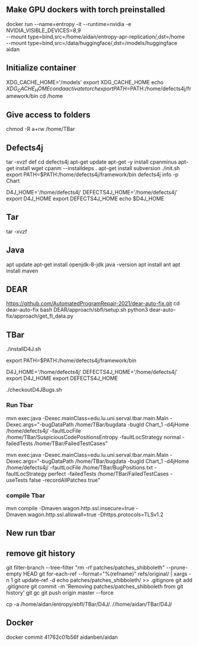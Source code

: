 ## Make GPU dockers with torch preinstalled
docker run --name=entropy -it --runtime=nvidia -e NVIDIA_VISIBLE_DEVICES=8,9 \
--mount type=bind,src=/home/aidan/entropy-apr-replication/,dst=/home \
--mount type=bind,src=/data/huggingface/,dst=/models/huggingface \
aidan

## Initialize container
XDG_CACHE_HOME='/models'
export XDG_CACHE_HOME
echo $XDG_CACHE_HOME
conda activate torch
export PATH=$PATH:/home/defects4j/framework/bin
cd /home

## Give access to folders
chmod -R a+rw /home/TBar

## Defects4j
tar -xvzf def
cd defects4j
apt-get update
apt-get -y install cpanminus
apt-get install wget
cpanm --installdeps .
apt-get install subversion
./init.sh
export PATH=$PATH:/home/defects4j/framework/bin
defects4j info -p Chart

D4J_HOME='/home/defects4j'
DEFECTS4J_HOME='/home/defects4j'
export D4J_HOME
export DEFECTS4J_HOME
echo $D4J_HOME

## Tar
tar -xvzf

## Java
apt update
apt-get install openjdk-8-jdk
java -version
apt install ant
apt install maven

## DEAR
https://github.com/AutomatedProgramRepair-2021/dear-auto-fix.git
cd dear-auto-fix
bash DEAR/approach/sbfl/setup.sh
python3 dear-auto-fix/approach/get_fl_data.py

## TBar
./installD4J.sh

export PATH=$PATH:/home/defects4j/framework/bin

D4J_HOME='/home/defects4j'
DEFECTS4J_HOME='/home/defects4j'
export D4J_HOME
export DEFECTS4J_HOME

./checkoutD4JBugs.sh

### Run Tbar
mvn exec:java -Dexec.mainClass=edu.lu.uni.serval.tbar.main.Main -Dexec.args="-bugDataPath /home/TBar/bugdata -bugId Chart_1 -d4jHome /home/defects4j/ -faultLocFile /home/TBar/SuspiciousCodePositionsEntropy -faultLocStrategy normal -failedTests /home/TBar/FailedTestCases"


mvn exec:java -Dexec.mainClass=edu.lu.uni.serval.tbar.main.Main -Dexec.args="-bugDataPath /home/TBar/bugdata -bugId Chart_1 -d4jHome /home/defects4j/ -faultLocFile /home/TBar/BugPositions.txt -faultLocStrategy perfect -failedTests /home/TBar/FailedTestCases -useTests false -recordAllPatches true" 
### compile Tbar
mvn compile -Dmaven.wagon.http.ssl.insecure=true -Dmaven.wagon.http.ssl.allowall=true -Dhttps.protocols=TLSv1.2

## New run tbar


## remove git history
git filter-branch --tree-filter "rm -rf patches/patches_shibboleth" --prune-empty HEAD
git for-each-ref --format="%(refname)" refs/original/ | xargs -n 1 git update-ref -d
echo patches/patches_shibboleth/ >> .gitignore
git add .gitignore
git commit -m 'Removing patches/patches_shibboleth from git history'
git gc
git push origin master --force

cp -a /home/aidan/entropy/ebfl/TBar/D4J/. //home/aidan/TBar/D4J/

## Docker
docker commit 41762c01b56f aidanben/aidan